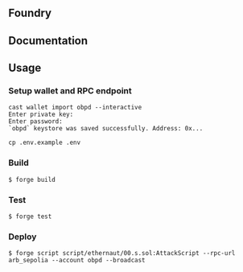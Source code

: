 ## Foundry


## Documentation


## Usage

### Setup wallet and RPC endpoint

```shell
cast wallet import obpd --interactive
Enter private key:
Enter password:
`obpd` keystore was saved successfully. Address: 0x...
```

```shell
cp .env.example .env 
```

### Build

```shell
$ forge build
```

### Test

```shell
$ forge test
```

### Deploy

```shell
$ forge script script/ethernaut/00.s.sol:AttackScript --rpc-url arb_sepolia --account obpd --broadcast
```



